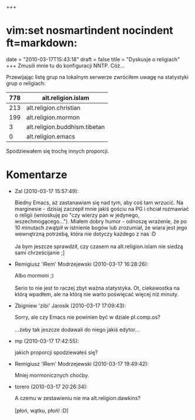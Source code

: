 +++
# vim:set nosmartindent nocindent ft=markdown:
date = "2010-03-17T15:43:18"
draft = false
title = "Dyskusje o religiach"
+++
Zmusili mnie tu do konfiguracji NNTP. Cóż...

Przewijając listę grup na lokalnym serwerze zwróciłem uwagę na statystyki grup
o religiach:

778 | alt.religion.islam  
---|---  
213 | alt.religion.christian  
199 | alt.religion.mormon  
3 | alt.religion.buddhism.tibetan  
0 | alt.religion.emacs  
  
Spodziewałem się trochę innych proporcji.

# Komentarze

* Zal (2010-03-17 15:57:49): <p>Biedny Emacs, aż zastanawiam się nad tym, aby
  coś tam wrzucić. Na marginesie - dzisiaj zaczepił mnie jakiś gościu na PG i
  chciał rozmawiać o religii (wnioskuję po &quot;czy wierzy pan w jedynego,
  wszechmogącego...&quot;). Miałem dobry humor - odnoszę wrażenie, że po 10
  minutach zwątpił w istnienie bogów lub zrozumiał, że wiara jest jego
  wewnętrzną potrzebą, która nie dotyczy każdego z nas :D<br />  <br />  Ja bym
  jeszcze sprawdził, czy czasem na alt.religion.islam nie siedzą sami
  chrześcijanie ;]</p>
* Remigiusz 'lRem' Modrzejewski (2010-03-17 16:28:26): <p>Albo mormoni ;)<br />
  <br />  Serio to nie jest to raczej zbyt ważna statystyka. Ot, ciekawostka na
  którą wpadłem, ale na którą nie warto poświęcać więcej niż minuty.</p>
* Zbigniew 'zibi' Jarosik (2010-03-17 17:09:43): <p>Sorry, ale czy Emacs nie
  powinien być w dziale pl.comp.os?<br />  <br />  ...żeby tak jeszcze dodawali
  do niego jakiś edytor...</p>
* mp (2010-03-17 17:42:55): <p>jakich proporcji spodziewałeś się?</p>
* Remigiusz 'lRem' Modrzejewski (2010-03-17 19:49:42): <p>Mniej mormonicznych
  choćby.</p>
* torero (2010-03-17 20:26:34): <p>A czemu w zestawieniu nie ma
  alt.religion.dawkins?<br />  <br />  [płoń, wątku, płoń! :D]</p>
